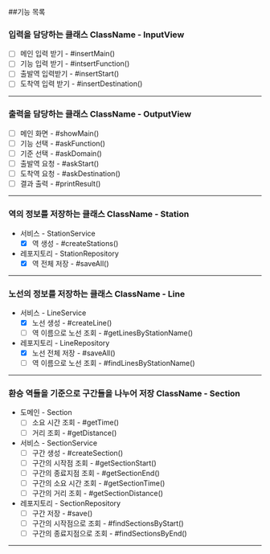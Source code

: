 ##기능 목록

### 입력을 담당하는 클래스 ClassName - InputView
- [ ] 메인 입력 받기 - #insertMain()
- [ ] 기능 입력 받기 - #intsertFunction()
- [ ] 출발역 입력받기 - #insertStart()
- [ ] 도착역 입력 받기 - #insertDestination()
---
### 출력을 담당하는 클래스 ClassName - OutputView 
- [ ] 메인 화면 - #showMain()
- [ ] 기능 선택 - #askFunction()
- [ ] 기준 선택 - #askDomain()
- [ ] 출발역 요청 - #askStart()
- [ ] 도착역 요청 - #askDestination()
- [ ] 결과 출력 - #printResult()
---
### 역의 정보를 저장하는 클래스 ClassName - Station
- 서비스 - StationService
  - [x] 역 생성 - #createStations()
- 레포지토리 - StationRepository
  - [x] 역 전체 저장 - #saveAll()
---
### 노선의 정보를 저장하는 클래스 ClassName - Line
- 서비스 - LineService
  - [x] 노선 생성 - #createLine()
  - [ ] 역 이름으로 노선 조회 - #getLinesByStationName()
- 레포지토리 - LineRepository
  - [x] 노선 전체 저장 - #saveAll()
  - [ ] 역 이름으로 노선 조회 - #findLinesByStationName()
---
### 환승 역들을 기준으로 구간들을 나누어 저장 ClassName - Section
- 도메인 - Section
  - [ ] 소요 시간 조회 - #getTime()
  - [ ] 거리 조회 - #getDistance()
  
- 서비스 - SectionService
  - [ ] 구간 생성 - #createSection()
  - [ ] 구간의 시작점 조회 - #getSectionStart()
  - [ ] 구간의 종료지점 조회 - #getSectionEnd()
  - [ ] 구간의 소요 시간 조회 - #getSectionTime()
  - [ ] 구간의 거리 조회 - #getSectionDistance()
- 레포지토리 - SectionRepository
  - [ ] 구간 저장 - #save()
  - [ ] 구간의 시작점으로 조회 - #findSectionsByStart()
  - [ ] 구간의 종료지점으로 조회 - #findSectionsByEnd()
---

